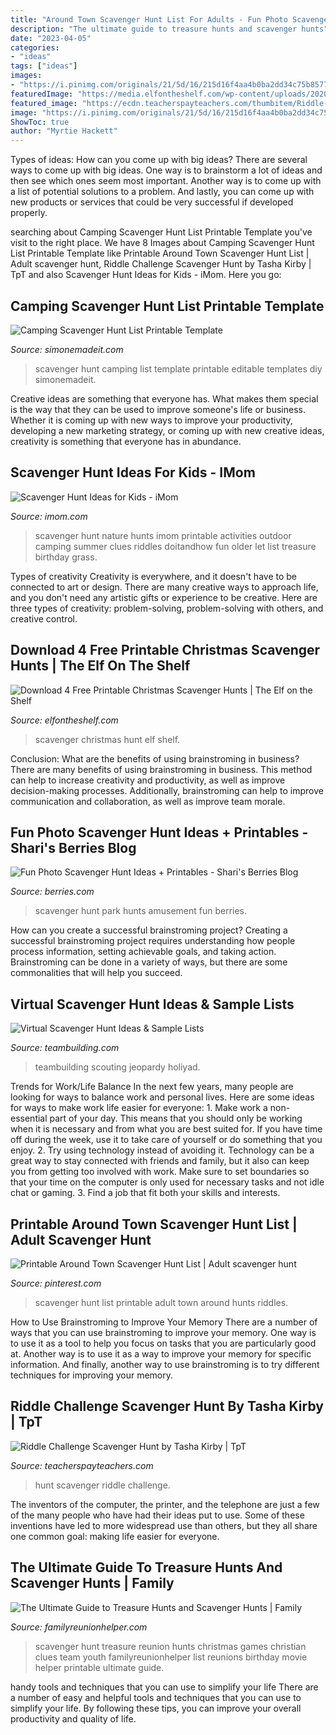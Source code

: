 ```yaml
---
title: "Around Town Scavenger Hunt List For Adults - Fun Photo Scavenger Hunt Ideas + Printables"
description: "The ultimate guide to treasure hunts and scavenger hunts"
date: "2023-04-05"
categories:
- "ideas"
tags: ["ideas"]
images:
- "https://i.pinimg.com/originals/21/5d/16/215d16f4aa4b0ba2dd34c75b85778cb1.jpg"
featuredImage: "https://media.elfontheshelf.com/wp-content/uploads/2020/11/Christmas-Scavenger-Hunt.png"
featured_image: "https://ecdn.teacherspayteachers.com/thumbitem/Riddle-Challenge-Scavenger-Hunt-3476073-1509895470/original-3476073-1.jpg"
image: "https://i.pinimg.com/originals/21/5d/16/215d16f4aa4b0ba2dd34c75b85778cb1.jpg"
ShowToc: true
author: "Myrtie Hackett"
---
```



Types of ideas: How can you come up with big ideas?
There are several ways to come up with big ideas. One way is to brainstorm a lot of ideas and then see which ones seem most important. Another way is to come up with a list of potential solutions to a problem. And lastly, you can come up with new products or services that could be very successful if developed properly.

	

		
searching about Camping Scavenger Hunt List Printable Template you've visit to the right place. We have 8 Images about Camping Scavenger Hunt List Printable Template like Printable Around Town Scavenger Hunt List | Adult scavenger hunt, Riddle Challenge Scavenger Hunt by Tasha Kirby | TpT and also Scavenger Hunt Ideas for Kids - iMom. Here you go:
		
    
## Camping Scavenger Hunt List Printable Template

<img loading=lazy src="https://www.simonemadeit.com/wp-content/uploads/edd/2016/05/Camping-Scavenger-Hunt-List-Printable-Template-1.png" onerror="this.onerror=null;this.src='https://tse1.mm.bing.net/th?id=OIP.muQSnTIOSC29WKgSLoKeSgHaKm&amp;pid=15.1';" alt="Camping Scavenger Hunt List Printable Template">

_Source: simonemadeit.com_

>scavenger hunt camping list template printable editable templates diy simonemadeit. 

	

Creative ideas are something that everyone has. What makes them special is the way that they can be used to improve someone's life or business. Whether it is coming up with new ways to improve your productivity, developing a new marketing strategy, or coming up with new creative ideas, creativity is something that everyone has in abundance.

    
## Scavenger Hunt Ideas For Kids - IMom

<img loading=lazy src="http://imom.com/wp-content/uploads/2014/06/imom_os_scavenger_hunt_600px_use.jpg" onerror="this.onerror=null;this.src='https://tse4.mm.bing.net/th?id=OIP.3fQZoKGHGCCOy6FflmyZiAHaJk&amp;pid=15.1';" alt="Scavenger Hunt Ideas for Kids - iMom">

_Source: imom.com_

>scavenger hunt nature hunts imom printable activities outdoor camping summer clues riddles doitandhow fun older let list treasure birthday grass. 

	

Types of creativity
Creativity is everywhere, and it doesn't have to be connected to art or design. There are many creative ways to approach life, and you don't need any artistic gifts or experience to be creative. Here are three types of creativity: problem-solving, problem-solving with others, and creative control.

    
## Download 4 Free Printable Christmas Scavenger Hunts | The Elf On The Shelf

<img loading=lazy src="https://media.elfontheshelf.com/wp-content/uploads/2020/11/Christmas-Scavenger-Hunt.png" onerror="this.onerror=null;this.src='https://tse4.mm.bing.net/th?id=OIP.2BjCcobWGuruB6XU-47MaAHaHa&amp;pid=15.1';" alt="Download 4 Free Printable Christmas Scavenger Hunts | The Elf on the Shelf">

_Source: elfontheshelf.com_

>scavenger christmas hunt elf shelf. 

	

Conclusion: What are the benefits of using brainstroming in business?
There are many benefits of using brainstroming in business. This method can help to increase creativity and productivity, as well as improve decision-making processes. Additionally, brainstroming can help to improve communication and collaboration, as well as improve team morale.

    
## Fun Photo Scavenger Hunt Ideas + Printables - Shari&#039;s Berries Blog

<img loading=lazy src="http://www.berries.com/blog/wp-content/uploads/2016/08/scavenger-hunt-rd2-01.png" onerror="this.onerror=null;this.src='https://tse4.mm.bing.net/th?id=OIP.yQJjVaaphl1ly3f-Jno1CAHaP_&amp;pid=15.1';" alt="Fun Photo Scavenger Hunt Ideas + Printables - Shari&#039;s Berries Blog">

_Source: berries.com_

>scavenger hunt park hunts amusement fun berries. 

	

How can you create a successful brainstroming project?
Creating a successful brainstroming project requires understanding how people process information, setting achievable goals, and taking action. Brainstroming can be done in a variety of ways, but there are some commonalities that will help you succeed.

    
## Virtual Scavenger Hunt Ideas &amp; Sample Lists

<img loading=lazy src="https://teambuilding.com/wp-content/uploads/2020/07/virtual-holiday-scavenger-hunt-791x1024.jpg" onerror="this.onerror=null;this.src='https://tse3.mm.bing.net/th?id=OIP.S81130sQv0IbLiDvHTuu3gHaJl&amp;pid=15.1';" alt="Virtual Scavenger Hunt Ideas &amp; Sample Lists">

_Source: teambuilding.com_

>teambuilding scouting jeopardy holiyad. 

	

Trends for Work/Life Balance
In the next few years, many people are looking for ways to balance work and personal lives. Here are some ideas for ways to make work life easier for everyone: 1. Make work a non-essential part of your day. This means that you should only be working when it is necessary and from what you are best suited for. If you have time off during the week, use it to take care of yourself or do something that you enjoy. 2. Try using technology instead of avoiding it. Technology can be a great way to stay connected with friends and family, but it also can keep you from getting too involved with work. Make sure to set boundaries so that your time on the computer is only used for necessary tasks and not idle chat or gaming. 3. Find a job that fit both your skills and interests.

    
## Printable Around Town Scavenger Hunt List | Adult Scavenger Hunt

<img loading=lazy src="https://i.pinimg.com/originals/21/5d/16/215d16f4aa4b0ba2dd34c75b85778cb1.jpg" onerror="this.onerror=null;this.src='https://tse3.mm.bing.net/th?id=OIP.JWNKb3tPQQzaCi4bX8ipHwAAAA&amp;pid=15.1';" alt="Printable Around Town Scavenger Hunt List | Adult scavenger hunt">

_Source: pinterest.com_

>scavenger hunt list printable adult town around hunts riddles. 

	

How to Use Brainstroming to Improve Your Memory
There are a number of ways that you can use brainstroming to improve your memory. One way is to use it as a tool to help you focus on tasks that you are particularly good at. Another way is to use it as a way to improve your memory for specific information. And finally, another way to use brainstroming is to try different techniques for improving your memory.

    
## Riddle Challenge Scavenger Hunt By Tasha Kirby | TpT

<img loading=lazy src="https://ecdn.teacherspayteachers.com/thumbitem/Riddle-Challenge-Scavenger-Hunt-3476073-1509895470/original-3476073-1.jpg" onerror="this.onerror=null;this.src='https://tse2.mm.bing.net/th?id=OIP.PhyZT5UTfVU_Siv33tV3LgAAAA&amp;pid=15.1';" alt="Riddle Challenge Scavenger Hunt by Tasha Kirby | TpT">

_Source: teacherspayteachers.com_

>hunt scavenger riddle challenge. 

	

The inventors of the computer, the printer, and the telephone are just a few of the many people who have had their ideas put to use. Some of these inventions have led to more widespread use than others, but they all share one common goal: making life easier for everyone.

    
## The Ultimate Guide To Treasure Hunts And Scavenger Hunts | Family

<img loading=lazy src="https://i0.wp.com/familyreunionhelper.com/blog/wp-content/uploads/2016/04/video-scavenger-hunt.jpg" onerror="this.onerror=null;this.src='https://tse2.mm.bing.net/th?id=OIP.ikAIWU7fBbin5MpR0rodVQHaJl&amp;pid=15.1';" alt="The Ultimate Guide to Treasure Hunts and Scavenger Hunts | Family">

_Source: familyreunionhelper.com_

>scavenger hunt treasure reunion hunts christmas games christian clues team youth familyreunionhelper list reunions birthday movie helper printable ultimate guide. 

	

handy tools and techniques that you can use to simplify your life
There are a number of easy and helpful tools and techniques that you can use to simplify your life. By following these tips, you can improve your overall productivity and quality of life.

